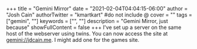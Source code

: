 +++
title = "Gemini Mirror"
date = "2021-02-04T04:04:15-06:00"
author = "Josh Cain"
authorTwitter = "kmartkart" #do not include @
cover = ""
tags = ["gemini", ""]
keywords = ["", ""]
description = "Gemini Mirror, just because"
showFullContent = false
+++
I've set up a server on the same host of the webserver using twins. You can now access the site at [gemini://jdcain.me](gemini://jdcain.me). I might add one for the games site.